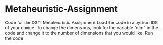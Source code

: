 # Metaheuristic-Assignment
Code for the DSTI Metaheuristic Assignment
Load the code in a python IDE of your choice. 
To change the dimensions, look for the variable "dim" in the code and change it to the number of dimensions that you would like. 
Run the code 
